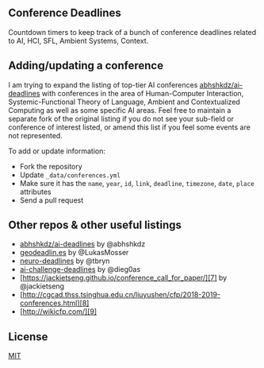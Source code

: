 ## Conference Deadlines

Countdown timers to keep track of a bunch of conference deadlines related to AI, HCI, SFL, Ambient Systems, Context.

## Adding/updating a conference

I am trying to expand the listing of top-tier AI conferences [abhshkdz/ai-deadlines][6] with conferences in the area of Human-Computer Interaction, Systemic-Functional Theory of Language, Ambient and Contextualized Computing as well as some specific AI areas. Feel free to maintain a separate fork of the original listing if you do not see your sub-field or conference of interest listed, or amend this list if you feel some events are not represented. 

To add or update information:
- Fork the repository
- Update `_data/conferences.yml`
- Make sure it has the `name`, `year`, `id`, `link`, `deadline`, `timezone`, `date`, `place` attributes
- Send a pull request

## Other repos & other useful listings

- [abhshkdz/ai-deadlines][6] by @abhshkdz 
- [geodeadlin.es][3] by @LukasMosser
- [neuro-deadlines][4] by @tbryn
- [ai-challenge-deadlines][5] by @dieg0as
- [https://jackietseng.github.io/conference_call_for_paper/][7] by @jackietseng
- [http://cgcad.thss.tsinghua.edu.cn/liuyushen/cfp/2018-2019-conferences.html][8]
- [http://wikicfp.com/][9]

## License

[MIT][1]

[1]: https://abhshkdz.mit-license.org/
[2]: http://aideadlin.es/
[3]: http://geodeadlin.es/
[4]: https://github.com/tbryn/neuro-deadlines
[5]: https://github.com/dieg0as/ai-challenge-deadlines
[6]: https://github.com/abhshkdz/ai-deadlines
[7]: https://jackietseng.github.io/conference_call_for_paper/
[8]: http://cgcad.thss.tsinghua.edu.cn/liuyushen/cfp/2018-2019-conferences.html
[9]: http://wikicfp.com/
